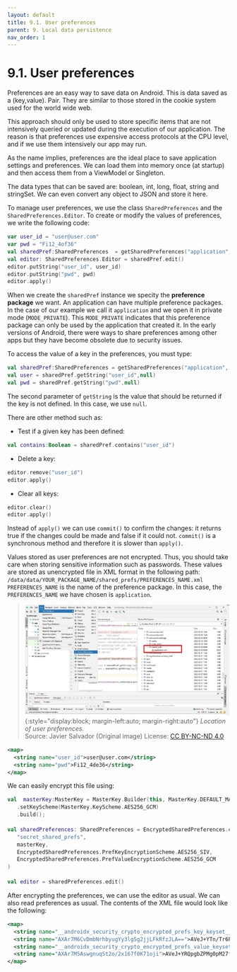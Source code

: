 ```yaml
---
layout: default
title: 9.1. User preferences
parent: 9. Local data persistence
nav_order: 1
---
```


# 9.1. User preferences 

Preferences are an easy way to save data on Android. This is data saved as a (key,value). Pair. They are similar to those stored in the cookie system used for the world wide web.

This approach should only be used to store specific items that are not intensively queried or updated during the execution of our application. The reason is that preferences use expensive access protocols at the CPU level, and if we use them intensively our app may run. 

As the name implies, preferences are the ideal place to save application settings and preferences. We can load them into memory once (at startup) and then access them from a ViewModel or Singleton. 

The data types that can be saved are: boolean, int, long, float, string and stringSet. We can even convert any object to JSON and store it here.

To manage user preferences, we use the class `SharedPreferences` and the `SharedPreferences.Editor`. To create or modify the values of preferences, we write the following code:

```kotlin
var user_id = "user@user.com"
var pwd = "Fi12_4of36"
val sharedPref:SharedPreferences  = getSharedPreferences("application", Context.MODE_PRIVATE)
val editor: SharedPreferences.Editor = sharedPref.edit()
editor.putString("user_id", user_id)
editor.putString("pwd", pwd)
editor.apply()
```

When we create the `sharedPref` instance we specity the **preference package** we want. An application can have multiple preference packages. In the case of our example we call it `application` and we open it in private mode (`MODE_PRIVATE`). This `MODE_PRIVATE` indicates that this preference package can only be used by the application that created it. In the early versions of Android, there were ways to share preferences among other apps but they have become obsolete due to security issues.

To access the value of a key in the preferences, you must type:

```kotlin
val sharedPref:SharedPreferences = getSharedPreferences("application", Context.MODE_PRIVATE)
val user = sharedPref.getString("user_id",null)
val pwd = sharedPref.getString("pwd",null)
```
The second parameter of `getString` is the value that should be returned if the key is not defined. In this case, we use `null`.

There are other method such as:

- Test if a given key has been defined:

```kotlin
val contains:Boolean = sharedPref.contains("user_id")
```

- Delete a key:

```kotlin
editor.remove("user_id")
editor.apply()
```

- Clear all keys:

```kotlin
editor.clear()
editor.apply()
```

Instead of `apply()` we can use `commit()` to confirm the changes: it returns true if the changes could be made and false if it could not. `commit()` is a synchronous method and therefore it is slower than `apply()`. 

Values stored as user preferences are not encrypted. Thus, you should take care when storing sensitive information such as passwords. These values are stored as unencrypted file in XML format in the following path:
`/data/data/YOUR_PACKAGE_NAME/shared_prefs/PREFERENCES_NAME.xml`
`PREFERENCES_NAME` is the name of the preference package. In this case, the `PREFERENCES_NAME` we have chosen is  `application`. 

> ![Location of user preferences.](/images/09/preferences.png){:style="display:block; margin-left:auto; margin-right:auto"}
> *Location of user preferences.*  
> Source: Javier Salvador (Original image) License: [CC BY-NC-ND 4.0](https://creativecommons.org/licenses/by-nc-nd/4.0/)

```xml
<map>
  <string name="user_id">user@user.com</string>
  <string name="pwd">Fi12_4de36</string>
</map>
```

We can easily encrypt this file using:

```kotlin
val  masterKey:MasterKey = MasterKey.Builder(this, MasterKey.DEFAULT_MASTER_KEY_ALIAS)
   .setKeyScheme(MasterKey.KeyScheme.AES256_GCM)
   .build();

val sharedPreferences: SharedPreferences = EncryptedSharedPreferences.create(this,
   "secret_shared_prefs",
   masterKey,
   EncryptedSharedPreferences.PrefKeyEncryptionScheme.AES256_SIV,
   EncryptedSharedPreferences.PrefValueEncryptionScheme.AES256_GCM
)

val editor = sharedPreferences.edit()
```

After encrypting the preferences, we can use the editor as usual. We can also read preferences as usual. The contents of the XML file would look like the following:

```xml
<map>
  <string name="__androidx_security_crypto_encrypted_prefs_key_keyset__">12a9018c4ee16c404ac688f449da5ec8fd947afec933725aa34d976084d7654cc4b383ad6ffe6aae9c59fce0617d3753784dd106b1f43739203a9c7f295207c30b542aafc913eccea82658300ec6b978221a8c0eb3f6de178fc439509a678483a0fbafba129d3fff8302db414b2ebb82d5191c83ab68917639516a0a26214d71c7dc2ff235d08fa09c47beb0f04a01d12336e62bab987cceeb2d2d32f7de4015573eb83bc3a39e850175f4861a4408ced9af8107123c0a30747970652e676f6f676c65617069732e636f6d2f676f6f676c652e63727970746f2e74696e6b2e4165735369764b6579100118ced9af81072001</string>
  <string name="AXAr7M6CvDmbNrhbyugYy3lgSg2jjLFkRfzJLA==">AVeJ+YTn/Tr6PKpURgZIpI7bUHp9Vh+kwJhW96b3Pw8henzyPctXuSfyYpy5vS+XQfJrO3kk</string>
  <string name="__androidx_security_crypto_encrypted_prefs_value_keyset__">1288011b9493199aadccefb1a25fa54c132c0f26cae42c3b20fb94a0091a45d29d4194e2d711b1f6b282031907ed3d63d4bb9338ae89d28db94870403d144f54fdee04bd5ad09fd6c7448b2dfa3e59d8e1942d99879f09ce3fe6a4adc952d249b98f326fb5cec7fd2b8f3ce957fdff973128308136621bbde64976032ff8ffa2a62a2baf767f8226e6a0381a440884f3a7bc05123c0a30747970652e676f6f676c65617069732e636f6d2f676f6f676c652e63727970746f2e74696e6b2e41657347636d4b657910011884f3a7bc052001</string>
  <string name="AXAr7M5AswgnuqSt2o/2x167f0K71oji">AVeJ+YRQpgbZPMg0pM27fRF6o9Pvopapcoo8+b42F+0C4FpzlgCzRiDBNcNphR8I4Xw6</string>
</map>

```



